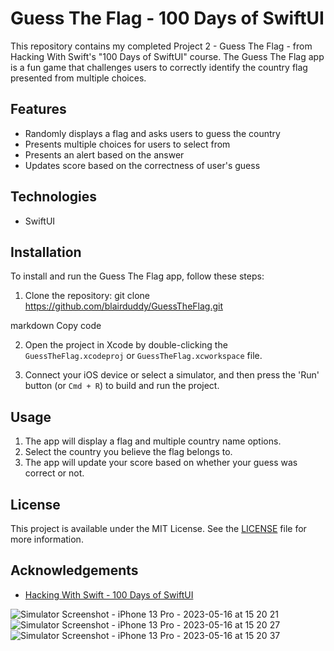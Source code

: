 # Guess The Flag - 100 Days of SwiftUI

This repository contains my completed Project 2 - Guess The Flag - from Hacking With Swift's "100 Days of SwiftUI" course. The Guess The Flag app is a fun game that challenges users to correctly identify the country flag presented from multiple choices.

## Features

- Randomly displays a flag and asks users to guess the country
- Presents multiple choices for users to select from
- Presents an alert based on the answer
- Updates score based on the correctness of user's guess

## Technologies

- SwiftUI

## Installation

To install and run the Guess The Flag app, follow these steps:

1. Clone the repository:
git clone https://github.com/blairduddy/GuessTheFlag.git

markdown
Copy code

2. Open the project in Xcode by double-clicking the `GuessTheFlag.xcodeproj` or `GuessTheFlag.xcworkspace` file.

3. Connect your iOS device or select a simulator, and then press the 'Run' button (or `Cmd + R`) to build and run the project.

## Usage

1. The app will display a flag and multiple country name options.
2. Select the country you believe the flag belongs to.
3. The app will update your score based on whether your guess was correct or not.

## License

This project is available under the MIT License. See the [LICENSE](LICENSE) file for more information.

## Acknowledgements

- [Hacking With Swift - 100 Days of SwiftUI](https://www.hackingwithswift.com/100/swiftui)



![Simulator Screenshot - iPhone 13 Pro - 2023-05-16 at 15 20 21](https://github.com/blairduddy/GuessTheFlag/assets/64046027/a9ab4bfc-908f-4d53-9cb1-d0211833954f)
![Simulator Screenshot - iPhone 13 Pro - 2023-05-16 at 15 20 27](https://github.com/blairduddy/GuessTheFlag/assets/64046027/3701b023-df34-409d-b833-5631926ef859)
![Simulator Screenshot - iPhone 13 Pro - 2023-05-16 at 15 20 37](https://github.com/blairduddy/GuessTheFlag/assets/64046027/9a96fdae-321a-4529-ac3d-6f1a88e5da26)
